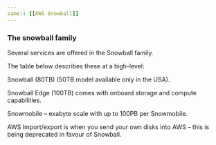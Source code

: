 ```yaml
---
same:: [[AWS Snowball]]
---
```


### The snowball family

Several services are offered in the Snowball family.

The table below describes these at a high-level:

Snowball (80TB) (50TB model available only in the USA).

Snowball Edge (100TB) comes with onboard storage and compute capabilities.

Snowmobile – exabyte scale with up to 100PB per Snowmobile.

AWS Import/export is when you send your own disks into AWS – this is being deprecated in favour of Snowball.

